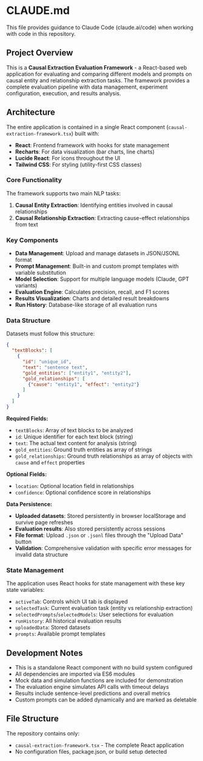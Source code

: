 # CLAUDE.md

This file provides guidance to Claude Code (claude.ai/code) when working with code in this repository.

## Project Overview

This is a **Causal Extraction Evaluation Framework** - a React-based web application for evaluating and comparing different models and prompts on causal entity and relationship extraction tasks. The framework provides a complete evaluation pipeline with data management, experiment configuration, execution, and results analysis.

## Architecture

The entire application is contained in a single React component (`causal-extraction-framework.tsx`) built with:
- **React**: Frontend framework with hooks for state management
- **Recharts**: For data visualization (bar charts, line charts)
- **Lucide React**: For icons throughout the UI
- **Tailwind CSS**: For styling (utility-first CSS classes)

### Core Functionality

The framework supports two main NLP tasks:
1. **Causal Entity Extraction**: Identifying entities involved in causal relationships
2. **Causal Relationship Extraction**: Extracting cause-effect relationships from text

### Key Components

- **Data Management**: Upload and manage datasets in JSON/JSONL format
- **Prompt Management**: Built-in and custom prompt templates with variable substitution
- **Model Selection**: Support for multiple language models (Claude, GPT variants)
- **Evaluation Engine**: Calculates precision, recall, and F1 scores
- **Results Visualization**: Charts and detailed result breakdowns
- **Run History**: Database-like storage of all evaluation runs

### Data Structure

Datasets must follow this structure:
```json
{
  "textBlocks": [
    {
      "id": "unique_id",
      "text": "sentence text",
      "gold_entities": ["entity1", "entity2"],
      "gold_relationships": [
        {"cause": "entity1", "effect": "entity2"}
      ]
    }
  ]
}
```

**Required Fields:**
- `textBlocks`: Array of text blocks to be analyzed
- `id`: Unique identifier for each text block (string)
- `text`: The actual text content for analysis (string)
- `gold_entities`: Ground truth entities as array of strings
- `gold_relationships`: Ground truth relationships as array of objects with `cause` and `effect` properties

**Optional Fields:**
- `location`: Optional location field in relationships
- `confidence`: Optional confidence score in relationships

**Data Persistence:**
- **Uploaded datasets**: Stored persistently in browser localStorage and survive page refreshes
- **Evaluation results**: Also stored persistently across sessions
- **File format**: Upload `.json` or `.jsonl` files through the "Upload Data" button
- **Validation**: Comprehensive validation with specific error messages for invalid data structure

### State Management

The application uses React hooks for state management with these key state variables:
- `activeTab`: Controls which UI tab is displayed
- `selectedTask`: Current evaluation task (entity vs relationship extraction)
- `selectedPrompts`/`selectedModels`: User selections for evaluation
- `runHistory`: All historical evaluation results
- `uploadedData`: Stored datasets
- `prompts`: Available prompt templates

## Development Notes

- This is a standalone React component with no build system configured
- All dependencies are imported via ES6 modules
- Mock data and simulation functions are included for demonstration
- The evaluation engine simulates API calls with timeout delays
- Results include sentence-level predictions and overall metrics
- Custom prompts can be added dynamically and are marked as deletable

## File Structure

The repository contains only:
- `causal-extraction-framework.tsx` - The complete React application
- No configuration files, package.json, or build setup detected